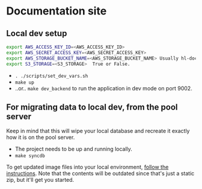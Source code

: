 # Documentation site

## Local dev setup

```bash
export AWS_ACCESS_KEY_ID=<AWS_ACCESS_KEY_ID>
export AWS_SECRET_ACCESS_KEY=<AWS_SECRET_ACCESS_KEY>
export AWS_STORAGE_BUCKET_NAME=<AWS_STORAGE_BUCKET_NAME> Usually hl-docs-site-dev for dev.
export S3_STORAGE=<S3_STORAGE>  True or False.
```

- `. ./scripts/set_dev_vars.sh`
- `make up`
- ..or.. `make dev_backend` to run the application in dev mode on port 9002.

## For migrating data to local dev, from the pool server

Keep in mind that this will wipe your local database and recreate it exactly how it is on the pool server.

- The project needs to be up and running locally.
- `make syncdb`

To get updated image files into your local environment, [follow the instructions](https://github.com/infor-design/design.infor.com/pull/275#issuecomment-359069520). Note that the contents will be outdated since that's just a static zip, but it'll get you started.
